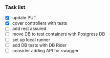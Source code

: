 
### Task list

- [x] update PUT
- [x] cover controllers with tests
- [ ] add rest assured 
- [ ] move DB to test containers with Postgress DB 
- [ ] set up local runner
- [ ] add DB tests with DB Rider
- [ ] consider adding API for swagger